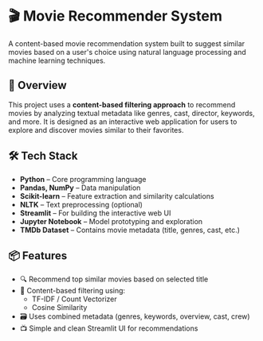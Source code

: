 # 🎬 Movie Recommender System

A content-based movie recommendation system built to suggest similar movies based on a user's choice using natural language processing and machine learning techniques.

## 🚀 Overview

This project uses a **content-based filtering approach** to recommend movies by analyzing textual metadata like genres, cast, director, keywords, and more. It is designed as an interactive web application for users to explore and discover movies similar to their favorites.

## 🛠️ Tech Stack

- **Python** – Core programming language
- **Pandas, NumPy** – Data manipulation
- **Scikit-learn** – Feature extraction and similarity calculations
- **NLTK** – Text preprocessing (optional)
- **Streamlit** – For building the interactive web UI
- **Jupyter Notebook** – Model prototyping and exploration
- **TMDb Dataset** – Contains movie metadata (title, genres, cast, etc.)

## 📦 Features

- 🔍 Recommend top similar movies based on selected title
- 🧠 Content-based filtering using:
  - TF-IDF / Count Vectorizer
  - Cosine Similarity
- 🗃️ Uses combined metadata (genres, keywords, overview, cast, crew)
- 📺 Simple and clean Streamlit UI for recommendations
